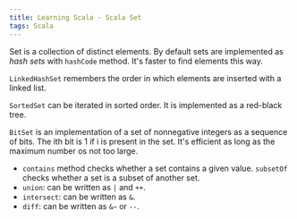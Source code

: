 ```yaml
---
title: Learning Scala - Scala Set
tags: Scala
---
```



Set is a collection of distinct elements. By default sets are implemented as *hash sets* with `hashCode` method. It's faster to find elements this way.

`LinkedHashSet` remembers the order in which elements are inserted with a linked list.

`SortedSet` can be iterated in sorted order. It is implemented as a red-black tree.

`BitSet` is an implementation of a set of nonnegative integers as a sequence of bits. The ith bit is 1 if i is present in the set. It's efficient as long as the maximum number os not too large.

* `contains` method checks whether a set contains a given value. `subsetOf` checks whether a set is a subset of another set.
* `union`: can be written as `|` and `++`.
* `intersect`: can be written as `&`.
* `diff`: can be written as `&~` or `--`.